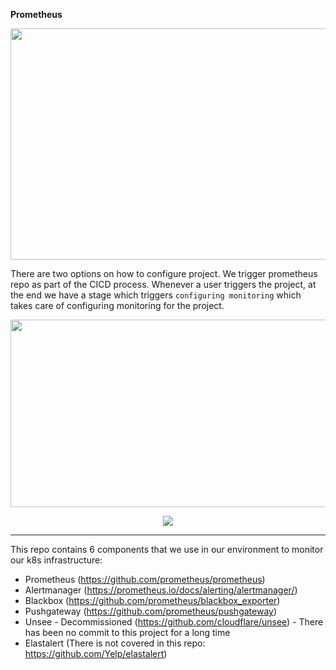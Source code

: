 **Prometheus**

<p align="center">
  <img width="700" height="370" src="https://files.gitter.im/tomarv2/W5zT/Screen-Shot-2020-04-22-at-11.43.39-PM.png">
</p>

There are two options on how to configure project. We trigger prometheus repo as part of the CICD process. Whenever a user triggers the project, at the end we have a stage which triggers `configuring monitoring` which takes care of configuring monitoring for the project.

<p align="center">
  <img width="700" height="300" src="https://files.gitter.im/tomarv2/7m11/Screen-Shot-2020-04-11-at-10.04.06-AM.png">
</p>

<p align="center">
  <img src="https://files.gitter.im/tomarv2/J3HU/Screen-Shot-2020-04-12-at-6.59.21-PM.png">
</p>

***
This repo contains 6 components that we use in our environment to monitor our k8s infrastructure:

- Prometheus (https://github.com/prometheus/prometheus)
- Alertmanager (https://prometheus.io/docs/alerting/alertmanager/)
- Blackbox (https://github.com/prometheus/blackbox_exporter)
- Pushgateway (https://github.com/prometheus/pushgateway)
- Unsee - Decommissioned (https://github.com/cloudflare/unsee) - There has been no commit to this project for a long time
- Elastalert (There is not covered in this repo: https://github.com/Yelp/elastalert)




